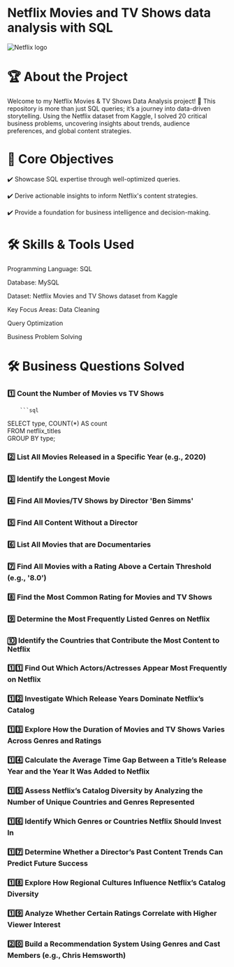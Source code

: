#     Netflix Movies and TV Shows data analysis with SQL


![Netflix logo](https://github.com/user-attachments/assets/85f586f0-4b94-4ea4-835e-928edad07b1a)

# 🏆 About the Project

Welcome to my Netflix Movies & TV Shows Data Analysis project! 🚀
This repository is more than just SQL queries; it’s a journey into data-driven storytelling. Using the Netflix dataset from Kaggle, I solved 20 critical business problems, uncovering insights about trends, audience preferences, and global content strategies.

# 🎯 Core Objectives

✔️ Showcase SQL expertise through well-optimized queries. 

✔️ Derive actionable insights to inform Netflix's content strategies.

✔️ Provide a foundation for business intelligence and decision-making.

# 🛠️ Skills & Tools Used

Programming Language: SQL

Database: MySQL 

Dataset: Netflix Movies and TV Shows dataset from Kaggle

Key Focus Areas:
Data Cleaning 
            
Query Optimization
            
Business Problem Solving

# 🛠️ Business Questions Solved

### 1️⃣ Count the Number of Movies vs TV Shows  
        ```sql
SELECT type, COUNT(*) AS count  
FROM netflix_titles  
GROUP BY type;
### 2️⃣ List All Movies Released in a Specific Year (e.g., 2020)  
### 3️⃣ Identify the Longest Movie  
### 4️⃣ Find All Movies/TV Shows by Director 'Ben Simms'  
### 5️⃣ Find All Content Without a Director  
### 6️⃣ List All Movies that are Documentaries  

### 7️⃣ Find All Movies with a Rating Above a Certain Threshold (e.g., '8.0')  
### 8️⃣ Find the Most Common Rating for Movies and TV Shows  
### 9️⃣ Determine the Most Frequently Listed Genres on Netflix  
### 🔟 Identify the Countries that Contribute the Most Content to Netflix  
### 1️⃣1️⃣ Find Out Which Actors/Actresses Appear Most Frequently on Netflix  
### 1️⃣2️⃣ Investigate Which Release Years Dominate Netflix’s Catalog  
### 1️⃣3️⃣ Explore How the Duration of Movies and TV Shows Varies Across Genres and Ratings  
### 1️⃣4️⃣ Calculate the Average Time Gap Between a Title’s Release Year and the Year It Was Added to Netflix  

### 1️⃣5️⃣ Assess Netflix’s Catalog Diversity by Analyzing the Number of Unique Countries and Genres Represented  
### 1️⃣6️⃣ Identify Which Genres or Countries Netflix Should Invest In  
### 1️⃣7️⃣ Determine Whether a Director’s Past Content Trends Can Predict Future Success  
### 1️⃣8️⃣ Explore How Regional Cultures Influence Netflix’s Catalog Diversity  
### 1️⃣9️⃣ Analyze Whether Certain Ratings Correlate with Higher Viewer Interest  
### 2️⃣0️⃣ Build a Recommendation System Using Genres and Cast Members (e.g., Chris Hemsworth)  
 

